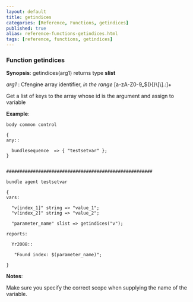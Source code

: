 ```yaml
---
layout: default
title: getindices
categories: [Reference, Functions, getindices]
published: true
alias: reference-functions-getindices.html
tags: [reference, functions, getindices]
---
```


### Function getindices

**Synopsis**: getindices(arg1) returns type **slist**

  
 *arg1* : Cfengine array identifier, *in the range*
[a-zA-Z0-9\_\$(){}\\[\\].:]+   

Get a list of keys to the array whose id is the argument and assign to
variable

**Example**:  
   

```cf3
body common control

{
any::

  bundlesequence  => { "testsetvar" };   
}


#######################################################

bundle agent testsetvar

{
vars:

  "v[index_1]" string => "value_1";
  "v[index_2]" string => "value_2";

  "parameter_name" slist => getindices("v");

reports:

  Yr2008::

   "Found index: $(parameter_name)";

}
```

**Notes**:  
   

Make sure you specify the correct scope when supplying the name of the
variable.
